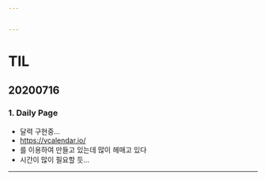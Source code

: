 ```yaml
---


---
```


<h1 id="til">TIL</h1>
<h2 id="section">20200716</h2>
<h3 id="daily-page">1. Daily Page</h3>
<ul>
<li>달력 구현중…</li>
<li><a href="https://vcalendar.io/">https://vcalendar.io/</a></li>
<li>를 이용하여 만들고 있는데 많이 헤매고 있다</li>
<li>시간이 많이 필요할 듯…</li>
</ul>
<hr>

